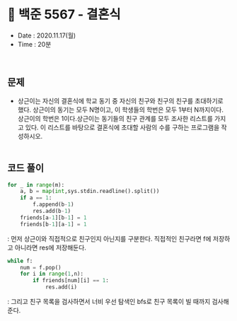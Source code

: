 # 🎯 백준 5567 - 결혼식
- Date : 2020.11.17(월)
- Time : 20분
<br>

## 문제

- 상근이는 자신의 결혼식에 학교 동기 중 자신의 친구와 친구의 친구를 초대하기로 했다. 상근이의 동기는 모두 N명이고, 이 학생들의 학번은 모두 1부터 N까지이다. 상근이의 학번은 1이다.상근이는 동기들의 친구 관계를 모두 조사한 리스트를 가지고 있다. 이 리스트를 바탕으로 결혼식에 초대할 사람의 수를 구하는 프로그램을 작성하시오.
<br><br>

## 코드 풀이

```python
for _ in range(m):
    a, b = map(int,sys.stdin.readline().split())
    if a == 1:
        f.append(b-1)
        res.add(b-1)
    friends[a-1][b-1] = 1
    friends[b-1][a-1] = 1
```
: 먼저 상근이와 직접적으로 친구인지 아닌지를 구분한다. 직접적인 친구라면 f에 저장하고 아니라면 res에 저장해둔다. 

```python
while f:
    num = f.pop()
    for i in range(1,n):
        if friends[num][i] == 1:
            res.add(i)
```
: 그리고 친구 목록을 검사하면서 너비 우선 탐색인 bfs로 친구 목록이 빌 때까지 검사해준다.